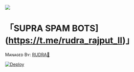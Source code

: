 <a href="https://youtu.be/aPSeonItsWQ"><img src="https://user-images.githubusercontent.com/73097560/115834477-dbab4500-a447-11eb-908a-139a6edaec5c.gif"></a>
# 「SUPRA SPAM BOTS](https://t.me/rudra_rajput_ll)」
Mᴀɴᴀɢᴇᴅ Bʏ: [RUDRA🤫](https://t.me/rudra_singh_ll)


[![Deploy](https://www.herokucdn.com/deploy/button.svg)](https://dashboard.heroku.com/new?template=https://github.com/rudra-singh3588)
